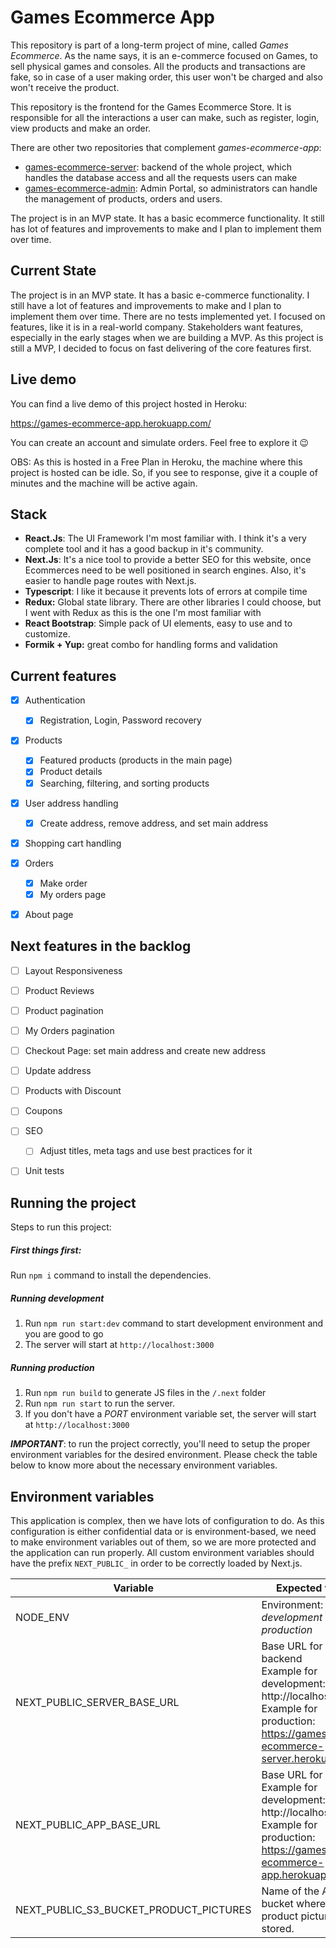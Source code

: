 # Games Ecommerce App
This repository is part of a long-term project of mine, called *Games Ecommerce*.
As the name says, it is an e-commerce focused on Games, to sell physical games and consoles.
All the products and transactions are fake, so in case of a user making order, this user won't be charged and also won't receive the product.

This repository is the frontend for the Games Ecommerce Store. It is responsible for all the interactions a user can make, such as register, login, view products and make an order.

There are other two repositories that complement *games-ecommerce-app*:

- [games-ecommerce-server](https://github.com/vitorbraga/games-ecommerce-server): backend of the whole project, which handles the database access and all the requests users can make
- [games-ecommerce-admin](https://github.com/vitorbraga/games-ecommerce-admin): Admin Portal, so administrators can handle the management of products, orders and users.

The project is in an MVP state. It has a basic ecommerce functionality. It still has lot of features and improvements to make and I plan to implement them over time.



## Current State

The project is in an MVP state. It has a basic e-commerce functionality. I still have a lot of features and improvements to make and I plan to implement them over time.
There are no tests implemented yet. I focused on features, like it is in a real-world company. Stakeholders want features, especially in the early stages when we are building a MVP. As this project is still a MVP, I decided to focus on fast delivering of the core features first.



## Live demo

You can find a live demo of this project hosted in Heroku:

https://games-ecommerce-app.herokuapp.com/

You can create an account and simulate orders. Feel free to explore it 😉

OBS: As this is hosted in a Free Plan in Heroku, the machine where this project is hosted can be idle. So, if you see to response, give it a couple of minutes and the machine will be active again.



## Stack

- **React.Js**: The UI Framework I'm most familiar with. I think it's a very complete tool and it has a good backup in it's community.
- **Next.Js**: It's a nice tool to provide a better SEO for this website, once Ecommerces need to be well positioned in search engines. Also, it's easier to handle page routes with Next.js.
- **Typescript**: I like it because it prevents lots of errors at compile time
- **Redux:** Global state library. There are other libraries I could choose, but I went with Redux as this is the one I'm most familiar with
- **React Bootstrap**: Simple pack of UI elements, easy to use and to customize.
- **Formik + Yup:** great combo for handling forms and validation



## Current features

- [x] Authentication
  - [x] Registration, Login, Password recovery
- [x] Products
  - [x] Featured products (products in the main page)
  - [x] Product details
  - [x] Searching, filtering, and sorting products
- [x] User address handling
  - [x] Create address, remove address, and set main address
- [x] Shopping cart handling
- [x] Orders
  - [x] Make order
  - [x] My orders page
- [x] About page



## Next features in the backlog

- [ ] Layout Responsiveness
- [ ] Product Reviews
- [ ] Product pagination
- [ ] My Orders pagination
- [ ] Checkout Page: set main address and create new address
- [ ] Update address
- [ ] Products with Discount
- [ ] Coupons
- [ ] SEO
  - [ ] Adjust titles, meta tags and use best practices for it
- [ ] Unit tests



## Running the project

Steps to run this project:

##### First things first:

Run `npm i` command to install the dependencies.

##### Running development

1. Run `npm run start:dev` command to start development environment and you are good to go
2. The server will start at `http://localhost:3000`

##### Running production

1. Run `npm run build` to generate JS files in the `/.next` folder
2. Run `npm run start` to run the server.
3. If you don't have a *PORT* environment variable set, the server will start at `http://localhost:3000`

***IMPORTANT***: to run the project correctly, you'll need to setup the proper environment variables for the desired environment. Please check the table below to know more about the necessary environment variables.



## Environment variables

This application is complex, then we have lots of configuration to do. As this configuration is either confidential data or is environment-based, we need to make environment variables out of them, so we are more protected and the application can run properly.
All custom environment variables should have the prefix `NEXT_PUBLIC_` in order to be correctly loaded by Next.js.

| Variable                               | Expected values                                              |
| -------------------------------------- | ------------------------------------------------------------ |
| NODE_ENV                               | Environment: *development* or *production*                   |
| NEXT_PUBLIC_SERVER_BASE_URL            | Base URL for the backend<br />Example for development:  http://localhost:4000<br />Example for production: https://games-ecommerce-server.herokuapp.com/ |
| NEXT_PUBLIC_APP_BASE_URL               | Base URL for the Store.<br />Example for development:  http://localhost:3000<br />Example for production: https://games-ecommerce-app.herokuapp.com/ |
| NEXT_PUBLIC_S3_BUCKET_PRODUCT_PICTURES | Name of the AWS S3 bucket where the product pictures are stored. |